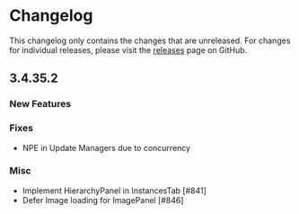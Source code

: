 # Changelog

This changelog only contains the changes that are unreleased. For changes for individual releases, please visit the
[releases](https://github.com/ATLauncher/ATLauncher/releases) page on GitHub.

## 3.4.35.2

### New Features

### Fixes
- NPE in Update Managers due to concurrency

### Misc
- Implement HierarchyPanel in InstancesTab [#841]
- Defer Image loading for ImagePanel [#846]
